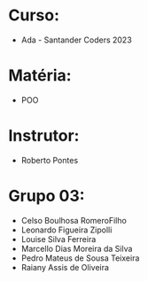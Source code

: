 # Curso:
- Ada - Santander Coders 2023
# Matéria:
- POO
# Instrutor:
- Roberto Pontes
# Grupo 03:
- Celso Boulhosa RomeroFilho
- Leonardo Figueira Zipolli
- Louise Silva Ferreira
- Marcello Dias Moreira da Silva
- Pedro Mateus de Sousa Teixeira
- Raiany Assis de Oliveira
